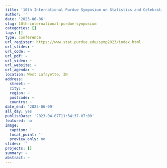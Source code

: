 ```yaml
---
title: '10th International Purdue Symposium on Statistics and Celebration of the 60th Anniversary of the Department of Statistics: Demystifying Data Science via Statistics: Theory and Applications'
author: ''
date: '2023-06-06'
slug: 10th-international-purdue-symposium
categories: []
tags: []
type: conference
url_register: https://www.stat.purdue.edu/symp2023/index.html
url_slides: ~
url_code: ~
url_pdf: ~
url_video: ~
url_website: ~
url_agenda: ~
location: West Lafayette, IN
address:
  street: ~
  city: ~
  region: ~
  postcode: ~
  country: ~
date_end: '2023-06-09'
all_day: yes
publishDate: '2023-04-07T11:34:37-07:00'
featured: no
image:
  caption: ''
  focal_point: ''
  preview_only: no
slides: ''
projects: []
summary: ~
abstract: ~
---
```


<!--more-->
